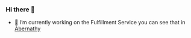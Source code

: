 ### Hi there 👋

- 🔭 I’m currently working on the Fulfillment Service you can see that in [Abernathy](http://github.com/360incentives/abernathy)
<!--
**MendeNajdov/MendeNajdov** is a ✨ _special_ ✨ repository because its `README.md` (this file) appears on your GitHub profile.

Here are some ideas to get you started:


- 🌱 I’m currently learning ...
- 👯 I’m looking to collaborate on ...
- 🤔 I’m looking for help with ...
- 💬 Ask me about ...
- 📫 How to reach me: ...
- 😄 Pronouns: ...
- ⚡ Fun fact: ...
-->
